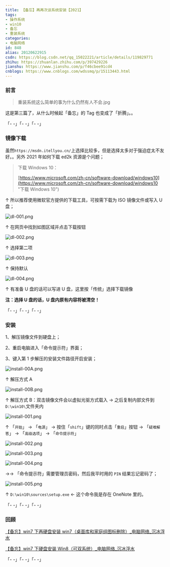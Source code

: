 ```yaml
---
title: 【备忘】再再次谈系统安装【2021】
tags:
- 操作系统
- win10
- 备忘
- 重装系统
categories:
- 电脑网络
id: 848
alias: 20120622915
csdn: https://blog.csdn.net/qq_15022221/article/details/119829771
zhihu: https://zhuanlan.zhihu.com/p/397429226
jianshu: https://www.jianshu.com/p/f46cbee91cd4
cnblogs: https://www.cnblogs.com/wdssmq/p/15113443.html
---
```


### 前言

> 重装系统这么简单的事为什么仍然有人不会.jpg

这是第三篇了，从什么时候起「备忘」的 Tag 也变成了「折腾」。。

「- -」「- -」「- -」


### 镜像下载

虽然`https://msdn.itellyou.cn/`上选择比较多，但是选择太多对于强迫症太不友好。。另外 2021 年如何下载 ed2k 资源是个问题；

> 下载 Windows 10：
>
> [https://www.microsoft.com/zh-cn/software-download/windows10](https://www.microsoft.com/zh-cn/software-download/windows10 "下载 Windows 10")

↑ 所以推荐使用微软官方提供的下载工具，可按需下载为 ISO 镜像文件或写入 U 盘；

![dl-001.png](https://i.loli.net/2021/04/25/XybWUKdgwszpSiN.png "dl-001.png")

↑ 在网页中找到如图区域并点击下载按钮

![dl-002.png](https://i.loli.net/2021/04/25/ATn79xNURHuFsdv.png "dl-002.png")

↑ 选择第二项

![dl-003.png](https://i.loli.net/2021/04/25/4bCBLUahmZTD87K.png "dl-003.png")

↑ 保持默认

![dl-004.png](https://i.loli.net/2021/04/25/jmhSaoqxLtMkFpD.png "dl-004.png")

↑ 有准备 U 盘的话可以写进 U 盘，这里按「传统」选择下载镜像

**注：选择 U 盘的话，U 盘内原有内容将被清空！**


「- -」「- -」「- -」


### 安装

1、解压镜像文件到硬盘上；

2、重启电脑进入「命令提示符」界面；

3、键入第 1 步解压的安装文件路径开启安装；

![install-00A.png](https://i.loli.net/2021/04/25/BWqaNIb7LucCJgw.png "install-00A.png")

↑ 解压方式 A

![install-00B.png](https://i.loli.net/2021/04/25/D4NVwqFmsh2OKB5.png "install-00B.png")

↑ 解压方式 B：双击镜像文件会以虚拟光驱方式载入 → 之后复制内部文件到`D:\win10\`文件夹内

![install-001.png](https://i.loli.net/2021/04/25/Ul9eCXZ1GYsRVLK.png "install-001.png")

↑ 「`开始`」 → 「`电源`」 → 按住「`shift`」键的同时点击「`重启`」按钮 → 「`疑难解答`」 → 「`高级选项`」 → 「`命令提示符`」

![install-002.png](https://i.loli.net/2021/04/25/kK9OaVRZSHF7sQT.png "install-002.png")

![install-003.png](https://i.loli.net/2021/04/25/pK92QomNMx6BhiI.png "install-003.png")

![install-004.png](https://i.loli.net/2021/04/25/LRup8aJNsXMQrB3.png "install-004.png")

→→ 「命令提示符」需要管理员密码，然后我平时用的 `PIN` 结果忘记密码了；

![install-005.png](https://i.loli.net/2021/04/25/t6jMyuKUwbZ1fYW.jpg "install-005.png")

↑ `D:\win10\sources\setup.exe` ← 这个命令我是存在 OneNote 里的。

「- -」「- -」「- -」


### 回顾

[【备忘】win7 下再硬盘安装 win7（桌面库和家庭组图标删除）\_电脑网络\_沉冰浮水](https://www.wdssmq.com/post/20100718425.html "【备忘】win7下再硬盘安装win7（桌面库和家庭组图标删除）\_电脑网络\_沉冰浮水")

[【备忘】win7 下硬盘安装 Win8（可双系统）\_电脑网络\_沉冰浮水](https://www.wdssmq.com/post/20100407697.html "【备忘】win7下硬盘安装Win8（可双系统）\_电脑网络\_沉冰浮水")

「- -」「- -」「- -」

<!--848-->

